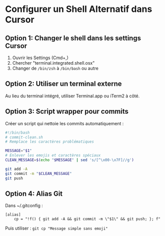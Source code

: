 # Configurer un Shell Alternatif dans Cursor

## Option 1: Changer le shell dans les settings Cursor

1. Ouvrir les Settings (Cmd+,)
2. Chercher "terminal.integrated.shell.osx"
3. Changer de `/bin/zsh` à `/bin/bash` ou autre

## Option 2: Utiliser un terminal externe

Au lieu du terminal intégré, utiliser Terminal.app ou iTerm2 à côté.

## Option 3: Script wrapper pour commits

Créer un script qui nettoie les commits automatiquement :

```bash
#!/bin/bash
# commit-clean.sh
# Remplace les caractères problématiques

MESSAGE="$1"
# Enlever les emojis et caractères spéciaux
CLEAN_MESSAGE=$(echo "$MESSAGE" | sed 's/[^\x00-\x7F]//g')

git add -A
git commit -m "$CLEAN_MESSAGE"
git push
```

## Option 4: Alias Git

Dans ~/.gitconfig :
```
[alias]
    cp = "!f() { git add -A && git commit -m \"$1\" && git push; }; f"
```

Puis utiliser : `git cp "Message simple sans emoji"`